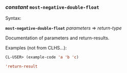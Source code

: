 ### <em>constant</em> <strong>`most-negative-double-float`</strong>

Syntax:

<strong>`most-negative-double-float`</strong> <em>parameters</em> => <em>return-type</em>

Documentation of parameters and return-results.

Examples (not from CLHS...):

```lisp
CL-USER> (example-code 'a 'b 'c)

'return-result
```
